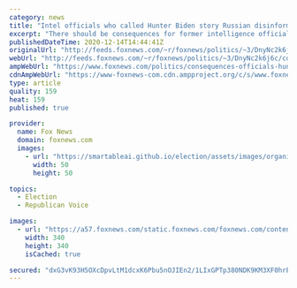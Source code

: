 ```yaml
---
category: news
title: "Intel officials who called Hunter Biden story Russian disinformation should face consequences: Domenech"
excerpt: "There should be consequences for former intelligence officials who called the Hunter Biden story Russian disinformation, Federalist publisher Ben Domenech said on Monday."
publishedDateTime: 2020-12-14T14:44:41Z
originalUrl: "http://feeds.foxnews.com/~r/foxnews/politics/~3/DnyNc2k6j6c/consequences-officials-hunter-biden-story-russian-disinformation"
webUrl: "http://feeds.foxnews.com/~r/foxnews/politics/~3/DnyNc2k6j6c/consequences-officials-hunter-biden-story-russian-disinformation"
ampWebUrl: "https://www.foxnews.com/politics/consequences-officials-hunter-biden-story-russian-disinformation.amp"
cdnAmpWebUrl: "https://www-foxnews-com.cdn.ampproject.org/c/s/www.foxnews.com/politics/consequences-officials-hunter-biden-story-russian-disinformation.amp"
type: article
quality: 159
heat: 159
published: true

provider:
  name: Fox News
  domain: foxnews.com
  images:
    - url: "https://smartableai.github.io/election/assets/images/organizations/foxnews.com-50x50.jpg"
      width: 50
      height: 50

topics:
  - Election
  - Republican Voice

images:
  - url: "https://a57.foxnews.com/static.foxnews.com/foxnews.com/content/uploads/2020/10/340/340/image-5.png?ve=1&tl=1"
    width: 340
    height: 340
    isCached: true

secured: "dxG3vK93H5OXcDpvLtM1dcxK6Pbu5nOJIEn2/1LIxGPTp380NDK9KM3XF0hrEC2NoOXr6B1RGsIhS7Mb9JStEzFS55Jq7nYtNYv1I6uxOwbG/DgSOw7ztwgbTcV+deWpY3KxhFibtJC8yyszVfgG+sARpkhibe0pL3pcKPl4RFfGD1Fh4PMrxdSCXiGy5Bea7u5Plcb2uqiDDqzS075DQESRO3p5ldJVpecuTZe1wHXlVa843khVS93eNXhdwQrpO4d++fGZAHqapPhIZ+lqwCj3J0KJQVdA+YAixXWphzBC49xQZ9e9A7uzUXChFjVar1WEFXmsT3qb6a5gDsrvttY0is6z2JGaIxRKWwKplPA=;JN6b3C2JabCf4mjnbgx4ZA=="
---
```


